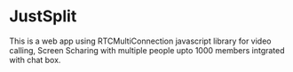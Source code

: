 # JustSplit
This is a web app using RTCMultiConnection javascript library for video calling, Screen Scharing with multiple people upto 1000 members intgrated with chat box.
